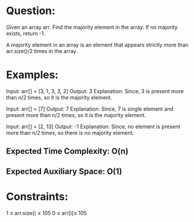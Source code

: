 # Question:
Given an array arr. Find the majority element in the array. If no majority exists, return -1.

A majority element in an array is an element that appears strictly more than arr.size()/2 times in the array.


# Examples:

Input: arr[] = [3, 1, 3, 3, 2]
Output: 3
Explanation: Since, 3 is present more than n/2 times, so it is the majority element.

Input: arr[] = [7]
Output: 7
Explanation: Since, 7 is single element and present more than n/2 times, so it is the majority element.

Input: arr[] = [2, 13]
Output: -1
Explanation: Since, no element is present more than n/2 times, so there is no majority element.

## Expected Time Complexity: O(n)
## Expected Auxiliary Space: O(1)

# Constraints:
1 ≤ arr.size() ≤ 105
0 ≤ arr[i]≤ 105